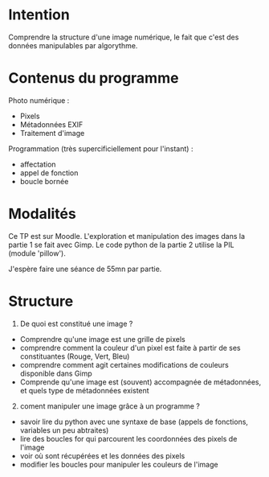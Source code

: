 # Intention

Comprendre la structure d'une image numérique,
le fait que c'est des données manipulables par algorythme.

# Contenus du programme

Photo numérique :
* Pixels
* Métadonnées EXIF
* Traitement d'image

Programmation (très supercificiellement pour l'instant) :
* affectation
* appel de fonction
* boucle bornée

# Modalités

Ce TP est sur Moodle.
L'exploration et manipulation des images dans la partie 1 se fait avec Gimp.
Le code python de la partie 2 utilise la PIL (module 'pillow').

J'espère faire une séance de 55mn par partie.

# Structure

1. De quoi est constitué une image ?
 - Comprendre qu'une image est une grille de pixels
 - comprendre comment la couleur d'un pixel est faite à partir de ses constituantes (Rouge, Vert, Bleu)
 - comprendre comment agit certaines modifications de couleurs disponible dans Gimp
 - Comprende qu'une image est (souvent) accompagnée de métadonnées, et quels type de métadonnées existent

2. coment manipuler une image grâce à un programme ?
 - savoir lire du python avec une syntaxe de base (appels de fonctions, variables un peu abtraites)
 - lire des boucles for qui parcourent les coordonnées des pixels de l'image
 - voir où sont récupérées et les données des pixels
 - modifier les boucles pour manipuler les couleurs de l'image

